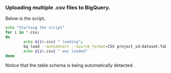 ### Uploading multiple .csv files to BigQuery. 

Below is the script, 

```bash
echo "Starting the script"
for i in *.csv;
do
        echo ${i%.csv} " loading";
        bq load --autodetect --source_format=CSV project_id:dataset.Table_${i%.csv} ./$i;
        echo ${i%.csv} " was loaded"
done
```

Notice that the table schema is being automatically detected.
